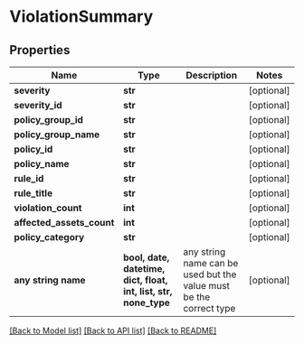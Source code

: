 # ViolationSummary


## Properties
Name | Type | Description | Notes
------------ | ------------- | ------------- | -------------
**severity** | **str** |  | [optional] 
**severity_id** | **str** |  | [optional] 
**policy_group_id** | **str** |  | [optional] 
**policy_group_name** | **str** |  | [optional] 
**policy_id** | **str** |  | [optional] 
**policy_name** | **str** |  | [optional] 
**rule_id** | **str** |  | [optional] 
**rule_title** | **str** |  | [optional] 
**violation_count** | **int** |  | [optional] 
**affected_assets_count** | **int** |  | [optional] 
**policy_category** | **str** |  | [optional] 
**any string name** | **bool, date, datetime, dict, float, int, list, str, none_type** | any string name can be used but the value must be the correct type | [optional]

[[Back to Model list]](../README.md#documentation-for-models) [[Back to API list]](../README.md#documentation-for-api-endpoints) [[Back to README]](../README.md)


